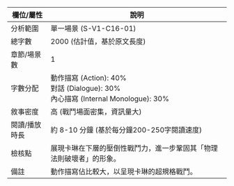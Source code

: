 | 欄位/屬性 | 說明 |
|---|---|
| 分析範圍 | 單一場景 (S-V1-C16-01) |
| 總字數 | 2000 (估計值，基於原文長度) |
| 章節/場景數 | 1 |
| 字數分配 | 動作描寫 (Action): 40%<br>對話 (Dialogue): 30%<br>內心描寫 (Internal Monologue): 30% |
| 敘事密度 | 高 (戰鬥場面密集，資訊量大) |
| 閱讀/播放時長 | 約 8-10 分鐘 (基於每分鐘200-250字閱讀速度) |
| 檢核點 | 展現卡琳在下層的壓倒性戰鬥力，進一步鞏固其「物理法則破壞者」的形象。 |
| 備註 | 動作描寫佔比較大，以呈現卡琳的超規格戰鬥。 |
